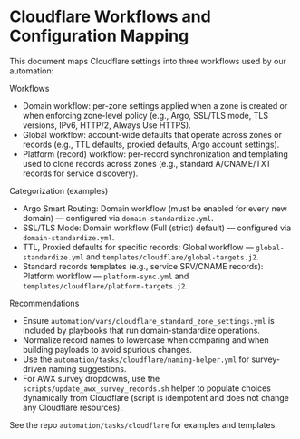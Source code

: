 # Cloudflare Workflows and Configuration Mapping

This document maps Cloudflare settings into three workflows used by our automation:

Workflows
- Domain workflow: per-zone settings applied when a zone is created or when enforcing zone-level policy (e.g., Argo, SSL/TLS mode, TLS versions, IPv6, HTTP/2, Always Use HTTPS).
- Global workflow: account-wide defaults that operate across zones or records (e.g., TTL defaults, proxied defaults, Argo account settings).
- Platform (record) workflow: per-record synchronization and templating used to clone records across zones (e.g., standard A/CNAME/TXT records for service discovery).

Categorization (examples)
- Argo Smart Routing: Domain workflow (must be enabled for every new domain) — configured via `domain-standardize.yml`.
- SSL/TLS Mode: Domain workflow (Full (strict) default) — configured via `domain-standardize.yml`.
- TTL, Proxied defaults for specific records: Global workflow — `global-standardize.yml` and `templates/cloudflare/global-targets.j2`.
- Standard records templates (e.g., service SRV/CNAME records): Platform workflow — `platform-sync.yml` and `templates/cloudflare/platform-targets.j2`.

Recommendations
- Ensure `automation/vars/cloudflare_standard_zone_settings.yml` is included by playbooks that run domain-standardize operations.
- Normalize record names to lowercase when comparing and when building payloads to avoid spurious changes.
- Use the `automation/tasks/cloudflare/naming-helper.yml` for survey-driven naming suggestions.
- For AWX survey dropdowns, use the `scripts/update_awx_survey_records.sh` helper to populate choices dynamically from Cloudflare (script is idempotent and does not change any Cloudflare resources).

See the repo `automation/tasks/cloudflare` for examples and templates.

